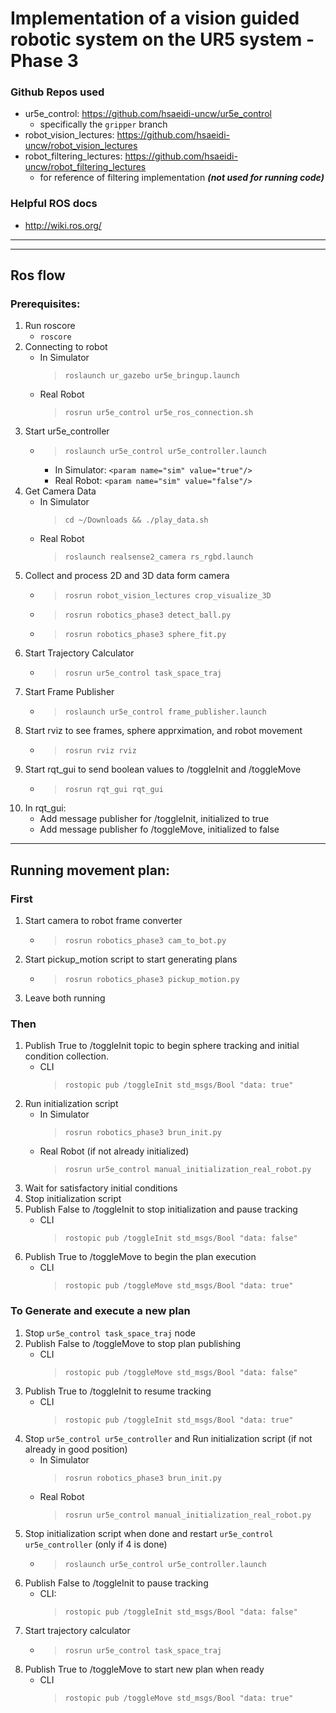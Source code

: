 # Implementation of a vision guided robotic system on the UR5 system - Phase 3

### Github Repos used
- ur5e_control: https://github.com/hsaeidi-uncw/ur5e_control 
    * specifically the ```gripper``` branch
- robot_vision_lectures: https://github.com/hsaeidi-uncw/robot_vision_lectures
- robot_filtering_lectures: https://github.com/hsaeidi-uncw/robot_filtering_lectures 
    * for reference of filtering implementation ***(not used for running code)***

### Helpful ROS docs
- http://wiki.ros.org/

---
---
## **Ros flow**
### **Prerequisites:**
1. Run roscore
    * ```roscore```
2. Connecting to robot
    + In Simulator
      >```roslaunch ur_gazebo ur5e_bringup.launch```
    + Real Robot
      >```rosrun ur5e_control ur5e_ros_connection.sh```
3. Start ur5e_controller
    * >```roslaunch ur5e_control ur5e_controller.launch```
        * In Simulator:  ```<param name="sim" value="true"/>```
        * Real Robot:  ```<param name="sim" value="false"/>```
4. Get Camera Data
   + In Simulator
      >```cd ~/Downloads && ./play_data.sh```
   + Real Robot
      >```roslaunch realsense2_camera rs_rgbd.launch```
5. Collect and process 2D and 3D data form camera
    * >```rosrun robot_vision_lectures crop_visualize_3D```
    * >```rosrun robotics_phase3 detect_ball.py```
    * >```rosrun robotics_phase3 sphere_fit.py```
6. Start Trajectory Calculator
    * >```rosrun ur5e_control task_space_traj```
7. Start Frame Publisher
    * >```roslaunch ur5e_control frame_publisher.launch```
8. Start rviz to see frames, sphere apprximation, and robot movement
    * >```rosrun rviz rviz```
9. Start rqt_gui to send boolean values to /toggleInit and /toggleMove
    * >```rosrun rqt_gui rqt_gui```
10. In rqt_gui: 
    - Add message publisher for /toggleInit, initialized to true
    - Add message publisher fo /toggleMove, initialized to false
---
## **Running movement plan:**

### **First**
1. Start camera to robot frame converter
    * >```rosrun robotics_phase3 cam_to_bot.py```
2. Start pickup_motion script to start generating plans
    * >```rosrun robotics_phase3 pickup_motion.py```
3. Leave both running

### **Then**
1. Publish True to /toggleInit topic to begin sphere tracking and initial condition collection.
    * CLI
      >```rostopic pub /toggleInit std_msgs/Bool "data: true"```
2. Run initialization script
    * In Simulator
      >```rosrun robotics_phase3 brun_init.py```
    * Real Robot (if not already initialized)
      >```rosrun ur5e_control manual_initialization_real_robot.py```
3. Wait for satisfactory initial conditions
4. Stop initialization script
5. Publish False to /toggleInit to stop initialization and pause tracking
    * CLI
      >```rostopic pub /toggleInit std_msgs/Bool "data: false"```
6. Publish True to /toggleMove to begin the plan execution
    * CLI
      >```rostopic pub /toggleMove std_msgs/Bool "data: true"```

### **To Generate and execute a new plan**
1. Stop ```ur5e_control task_space_traj``` node
2. Publish False to /toggleMove to stop plan publishing
    * CLI
      >```rostopic pub /toggleMove std_msgs/Bool "data: false"```
3. Publish True to /toggleInit to resume tracking
    * CLI
      >```rostopic pub /toggleInit std_msgs/Bool "data: true"```
4. Stop ```ur5e_control ur5e_controller``` and Run initialization script (if not already in good position)
    * In Simulator
      >```rosrun robotics_phase3 brun_init.py```
    * Real Robot
      >```rosrun ur5e_control manual_initialization_real_robot.py```
5. Stop initialization script when done and restart ```ur5e_control ur5e_controller``` (only if 4 is done)
    * >```roslaunch ur5e_control ur5e_controller.launch```
6. Publish False to /toggleInit to pause tracking
    * CLI: 
      >```rostopic pub /toggleInit std_msgs/Bool "data: false"```
7. Start trajectory calculator
    * >```rosrun ur5e_control task_space_traj```
8. Publish True to /toggleMove to start new plan when ready
    * CLI
      >```rostopic pub /toggleMove std_msgs/Bool "data: true"```
